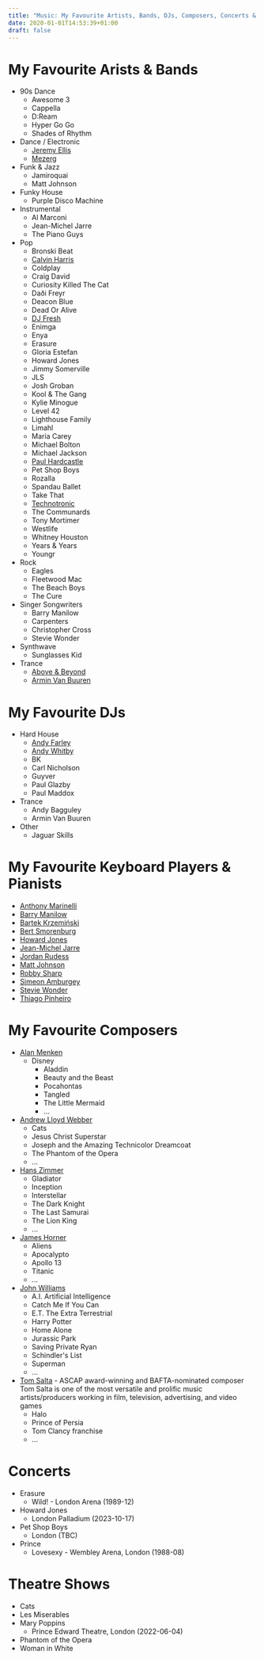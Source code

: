 ```yaml
---
title: "Music: My Favourite Artists, Bands, DJs, Composers, Concerts & Theatre"
date: 2020-01-01T14:53:39+01:00
draft: false
---
```


# My Favourite Arists & Bands
- 90s Dance
  - Awesome 3
  - Cappella
  - D:Ream
  - Hyper Go Go
  - Shades of Rhythm
- Dance / Electronic
  - [Jeremy Ellis](https://www.youtube.com/@jeremyellismusic)
  - [Mezerg](https://www.youtube.com/channel/UCUaQxmkh81tJAWrreHe3CJg)
- Funk & Jazz
  - Jamiroquai
  - Matt Johnson
- Funky House
  - Purple Disco Machine
- Instrumental
  - Al Marconi
  - Jean-Michel Jarre
  - The Piano Guys
- Pop
  - Bronski Beat
  - [Calvin Harris](https://www.youtube.com/channel/UCIjYyZxkFucP_W-tmXg_9Ow)
  - Coldplay
  - Craig David
  - Curiosity Killed The Cat
  - Daði Freyr
  - Deacon Blue
  - Dead Or Alive
  - [DJ Fresh](https://www.youtube.com/channel/UC0y8P5OjTKLTpnDt62WJzCA)
  - Enimga
  - Enya
  - Erasure
  - Gloria Estefan
  - Howard Jones
  - Jimmy Somerville
  - JLS
  - Josh Groban
  - Kool & The Gang
  - Kylie Minogue
  - Level 42
  - Lighthouse Family
  - Limahl
  - Maria Carey
  - Michael Bolton
  - Michael Jackson
  - [Paul Hardcastle](https://paulhardcastle.com/)
  - Pet Shop Boys
  - Rozalla
  - Spandau Ballet
  - Take That
  - [Technotronic](https://www.youtube.com/@TechnotronicVEVO)
  - The Communards
  - Tony Mortimer
  - Westlife
  - Whitney Houston
  - Years & Years
  - Youngr
- Rock
  - Eagles
  - Fleetwood Mac
  - The Beach Boys
  - The Cure
- Singer Songwriters
  - Barry Manilow
  - Carpenters
  - Christopher Cross
  - Stevie Wonder
- Synthwave
  - Sunglasses Kid
- Trance
  - [Above & Beyond](https://www.youtube.com/@aboveandbeyond)
  - [Armin Van Buuren](https://www.youtube.com/@arminvanbuuren)

# My Favourite DJs
- Hard House
  - [Andy Farley](https://soundcloud.com/andyfarley)
  - [Andy Whitby](https://www.youtube.com/@BounceHeaven)
  - BK
  - Carl Nicholson
  - Guyver
  - Paul Glazby
  - Paul Maddox
- Trance
  - Andy Bagguley
  - Armin Van Buuren
- Other
  - Jaguar Skills

# My Favourite Keyboard Players & Pianists
- [Anthony Marinelli](https://www.youtube.com/@anthonymarinellimusic/)
- [Barry Manilow](https://www.youtube.com/@BarryManilow/)
- [Bartek Krzemiński](https://www.youtube.com/@bartekkrzemien/)
- [Bert Smorenburg](https://www.bertsmorenburg.com/)
- [Howard Jones](https://www.youtube.com/@howardjonesmusic/)
- [Jean-Michel Jarre](https://www.youtube.com/@jeanmicheljarre/)
- [Jordan Rudess](https://www.youtube.com/@JordanRudessKeys/)
- [Matt Johnson](https://www.youtube.com/@MattJohnsonJamiroquai/)
- [Robby Sharp](https://www.youtube.com/@RobbySharp/)
- [Simeon Amburgey](https://www.youtube.com/@PraiseTracks/)
- [Stevie Wonder](https://www.youtube.com/@steviewonder/)
- [Thiago Pinheiro](https://www.youtube.com/@AASphysicalmodeling/)

# My Favourite Composers
- [Alan Menken](https://www.alanmenken.com/)
  - Disney
    - Aladdin
    - Beauty and the Beast
    - Pocahontas
    - Tangled
    - The Little Mermaid
    - ...
- [Andrew Lloyd Webber](https://www.andrewlloydwebber.com/)
  - Cats
  - Jesus Christ Superstar
  - Joseph and the Amazing Technicolor Dreamcoat
  - The Phantom of the Opera
  - ...
- [Hans Zimmer](https://hans-zimmer.com/)
  - Gladiator
  - Inception
  - Interstellar
  - The Dark Knight
  - The Last Samurai
  - The Lion King
  - ...
- [James Horner](https://en.wikipedia.org/wiki/James_Horner)
  - Aliens
  - Apocalypto
  - Apollo 13
  - Titanic
  - ...
- [John Williams](https://www.johnwilliams.org/)
  - A.I. Artificial Intelligence
  - Catch Me If You Can
  - E.T. The Extra Terrestrial
  - Harry Potter
  - Home Alone
  - Jurassic Park
  - Saving Private Ryan
  - Schindler's List
  - Superman
  - ...
- [Tom Salta](https://www.tomsalta.com/) - ASCAP award-winning and BAFTA-nominated composer Tom Salta is one of the most versatile and prolific music artists/producers working in film, television, advertising, and video games
  - Halo
  - Prince of Persia
  - Tom Clancy franchise
  - ...

# Concerts
- Erasure
  - Wild! - London Arena (1989-12)
- Howard Jones
  - London Palladium (2023-10-17)
- Pet Shop Boys
  - London (TBC)
- Prince
  - Lovesexy - Wembley Arena, London (1988-08)

# Theatre Shows
- Cats
- Les Miserables
- Mary Poppins
  - Prince Edward Theatre, London (2022-06-04)
- Phantom of the Opera
- Woman in White

